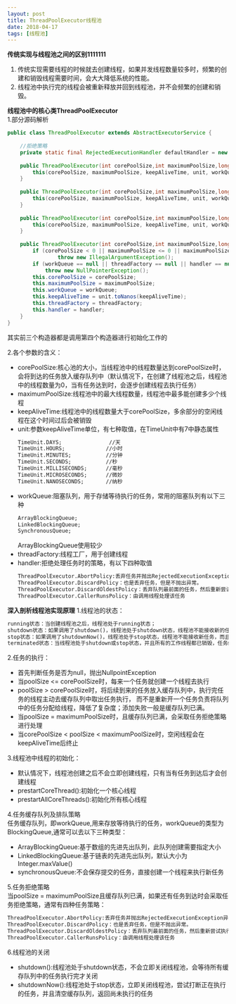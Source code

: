 ```yaml
---
layout: post
title: ThreadPoolExecutor线程池
date: 2018-04-17
tags: [线程池]
---
```


**传统实现与线程池之间的区别1111111**
1. 传统实现需要线程的时候就去创建线程，如果并发线程数量较多时，频繁的创建和销毁线程需要时间，会大大降低系统的性能。
2. 线程池中执行完的线程会被重新释放并回到线程池，并不会频繁的创建和销毁。

**线程池中的核心类ThreadPoolExecutor**<br/>
1.部分源码解析
```java
public class ThreadPoolExecutor extends AbstractExecutorService {
    
    //拒绝策略
    private static final RejectedExecutionHandler defaultHandler = new AbortPolicy();
    
    public ThreadPoolExecutor(int corePoolSize,int maximumPoolSize,long keepAliveTime,TimeUnit unit, BlockingQueue<Runnable> workQueue) {
        this(corePoolSize, maximumPoolSize, keepAliveTime, unit, workQueue, Executors.defaultThreadFactory(), defaultHandler);
    }
 
    public ThreadPoolExecutor(int corePoolSize,int maximumPoolSize,long keepAliveTime,TimeUnit unit, BlockingQueue<Runnable> workQueue,ThreadFactory threadFactory) {
        this(corePoolSize, maximumPoolSize, keepAliveTime, unit, workQueue, threadFactory, defaultHandler);
    }
 
    public ThreadPoolExecutor(int corePoolSize,int maximumPoolSize,long keepAliveTime,TimeUnit unit, BlockingQueue<Runnable> workQueue,RejectedExecutionHandler handler) {
        this(corePoolSize, maximumPoolSize, keepAliveTime, unit, workQueue, Executors.defaultThreadFactory(), handler);
    }
 
    public ThreadPoolExecutor(int corePoolSize,int maximumPoolSize,long keepAliveTime,TimeUnit unit, BlockingQueue<Runnable> workQueue,ThreadFactory threadFactory,RejectedExecutionHandler handler) {
        if (corePoolSize < 0 || maximumPoolSize <= 0 || maximumPoolSize < corePoolSize || keepAliveTime < 0)
                throw new IllegalArgumentException();
        if (workQueue == null || threadFactory == null || handler == null)
            throw new NullPointerException();
        this.corePoolSize = corePoolSize;
        this.maximumPoolSize = maximumPoolSize;
        this.workQueue = workQueue;
        this.keepAliveTime = unit.toNanos(keepAliveTime);
        this.threadFactory = threadFactory;
        this.handler = handler;
    }
}
```
其实前三个构造器都是调用第四个构造器进行初始化工作的

2.各个参数的含义：
- corePoolSize:核心池的大小，当线程池中的线程数量达到corePoolSize时，会将到达的任务放入缓存队列中（默认情况下，在创建了线程池之后，线程池中的线程数量为0，当有任务达到时，会逐步创建线程去执行任务）
- maximumPoolSize:线程池中的最大线程数量，线程池中最多能创建多少个线程
- keepAliveTime:线程池中的线程数量大于corePoolSize，多余部分的空闲线程在这个时间过后会被销毁
- unit:参数keepAliveTime单位，有七种取值，在TimeUnit中有7中静态属性
    ```html
    TimeUnit.DAYS;               //天
    TimeUnit.HOURS;             //小时
    TimeUnit.MINUTES;           //分钟
    TimeUnit.SECONDS;           //秒
    TimeUnit.MILLISECONDS;      //毫秒
    TimeUnit.MICROSECONDS;      //微妙
    TimeUnit.NANOSECONDS;       //纳秒
    ```
- workQueue:阻塞队列，用于存储等待执行的任务，常用的阻塞队列有以下三种
    ```html
    ArrayBlockingQueue;
    LinkedBlockingQueue;
    SynchronousQueue;
    ```
    ArrayBlockingQueue使用较少
- threadFactory:线程工厂，用于创建线程
- handler:拒绝处理任务时的策略，有以下四种取值
    ```html
    ThreadPoolExecutor.AbortPolicy:丢弃任务并抛出RejectedExecutionException异常。 
    ThreadPoolExecutor.DiscardPolicy：也是丢弃任务，但是不抛出异常。 
    ThreadPoolExecutor.DiscardOldestPolicy：丢弃队列最前面的任务，然后重新尝试执行任务（重复此过程）
    ThreadPoolExecutor.CallerRunsPolicy：由调用线程处理该任务
    ```
    
**深入剖析线程池实现原理**
1.线程池的状态：
```html
running状态：当创建线程池之后，线程池处于running状态；
shutdown状态：如果调用了shutdown()，线程池处于shutdown状态，线程池不能接收新的任务，它会等待其他任务执行完；
stop状态：如果调用了shutdownNow()，线程池处于stop状态，线程池不能接收新任务，而且正在执行的任务也会立即被终止
terminated状态：当线程池处于shutdown或stop状态，并且所有的工作线程都已销毁，任务缓存队列已清空或执行完，线程池被设置为termitnated
```
2.任务的执行：
- 首先判断任务是否为null，抛出NullpointException
- 当poolSize <= corePoolSize时，每来一个任务就创建一个线程去执行
- poolSize > corePoolSize时，将后续到来的任务放入缓存队列中，执行完任务的线程主动去缓存队列中取出任务执行，
而不是重新开一个任务负责将队列中的任务分配给线程，降低了复杂度；添加失败一般是缓存队列已满。
- 当poolSize = maximumPoolSize时，且缓存队列已满，会采取任务拒绝策略进行处理
- 当corePoolSize < poolSize < maximumPoolSize时，空闲线程会在keepAliveTime后终止
 
3.线程池中线程的初始化：
- 默认情况下，线程池创建之后不会立即创建线程，只有当有任务到达后才会创建线程
- prestartCoreThread():初始化一个核心线程
- prestartAllCoreThreads():初始化所有核心线程

4.任务缓存队列及排队策略<br/>
任务缓存队列，即workQueue,用来存放等待执行的任务，workQueue的类型为BlockingQueue<Runnable>,通常可以去以下三种类型：
- ArrayBlockingQueue:基于数组的先进先出队列，此队列创建需要指定大小
- LinkedBlockingQueue:基于链表的先进先出队列，默认大小为Integer.maxValue()
- synchronousQueue:不会保存提交的任务，直接创建一个线程来执行新任务

5.任务拒绝策略<br/>
当poolSize = maximumPoolSize且缓存队列已满，如果还有任务到达时会采取任务拒绝策略，通常有四种任务策略：
```html
ThreadPoolExecutor.AbortPolicy:丢弃任务并抛出RejectedExecutionException异常。
ThreadPoolExecutor.DiscardPolicy：也是丢弃任务，但是不抛出异常。
ThreadPoolExecutor.DiscardOldestPolicy：丢弃队列最前面的任务，然后重新尝试执行任务（重复此过程）
ThreadPoolExecutor.CallerRunsPolicy：由调用线程处理该任务
```
6.线程池的关闭<br/>
- shutdown():线程池处于shutdown状态，不会立即关闭线程池，会等待所有缓存队列中的任务执行完才关闭
- shutdownNow():线程池处于stop状态，立即关闭线程池，尝试打断正在执行的任务，并且清空缓存队列，返回尚未执行的任务




